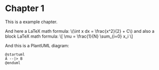 # Chapter 1

This is a example chapter.

And here a LaTeX math formula: \\(\int x dx = \frac{x^2}{2} + C\\) and also a block LaTeX math formula:
\\[     \mu = \frac{1}{N} \sum_{i=0} x_i     \\]

And this is a PlantUML diagram:

```plantuml
@startuml
A --|> B
@enduml
```
